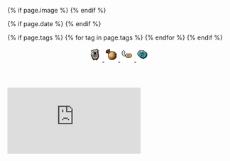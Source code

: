 <html lang="en">    
<head>
  <meta charset="UTF-8">
  <meta name="viewport" content="width=device-width, initial-scale=1.0">
  
  <title>
    {% if page.id == "home" %}
      {{ site.title }}
    {% else %}
      {{ page.title }} — {{ site.title }}
    {% endif %}
  </title>

  <link rel="canonical" href="{{ page.canonical_url | default: site.url | append: page.url }}">  
  <link rel="alternate" type="application/rss+xml" title="{{ site.title }}" href="{{ site.baseurl }}/rss.xml">

  <!-- Open Graph Meta Tags -->
  <meta property="og:site_name" content="{{ site.title }}">
  <meta property="og:title" content="{{ page.title | default: site.title }}">
  <meta property="og:type" content="{% if page.title %}article{% else %}website{% endif %}">
  <meta property="og:url" content="{{ site.url }}{{ page.url }}">
  
  {% if page.image %}
    <meta property="og:image" content="{{ page.image | prepend: site.url }}">
  {% endif %}

  {% if page.date %}
    <meta property="article:published_time" content="{{ page.date | date_to_xmlschema }}">
    <meta property="article:author" content="{{ page.author | default: site.author | default: site.url }}">
  {% endif %}

  {% if page.tags %}
    <meta name="keywords" content="{{ page.tags | join: ',' }}">
    {% for tag in page.tags %}
      <meta property="article:tag" content="{{ tag }}">
    {% endfor %}
  {% endif %}

  <!-- Stylesheets -->
  <link href="{{ '/style.css' | relative_url }}" rel="stylesheet">
  <link href="{{ '/pagefind/pagefind-ui.css' | relative_url }}" rel="stylesheet">

  <!-- Scripts -->
  <script src="{{ '/pagefind/pagefind-ui.js' | relative_url }}"></script>
  <script type="module">
    import PagefindHighlight from '{{ "/pagefind/pagefind-highlight.js" | relative_url }}';
    new PagefindHighlight({ highlightParam: "highlight" });
  </script>
  <script src="{{ '/assets/js/search.js' | relative_url }}" defer></script>
  
</head>
<body>
  <a class="search-input-block" id="search"></a>
  <header>
    <nav aria-label="Main navigation">
      <div class="header-container">
        <a class="internal-link" href="/">
          <img src="https://raw.githubusercontent.com/marioseixas/marioseixas.github.io/main/assets/Sudden_Death_Rune.gif" class="favicon" alt="Home">
        </a>
        <a href="https://ib.bsb.br/archive">
          <img src="https://raw.githubusercontent.com/marioseixas/marioseixas.github.io/main/favicon.ico" class="favicon" alt="Archive">
        </a>
        <a href="https://ib.bsb.br/tags">
          <img src="https://raw.githubusercontent.com/marioseixas/marioseixas.github.io/main/assets/Label.gif" class="favicon" alt="Tags">
        </a>
        <a href="https://ib.bsb.br/events">
          <img src="https://raw.githubusercontent.com/marioseixas/marioseixas.github.io/main/assets/Paralyse_Rune.gif" class="favicon" alt="Events">
        </a>      
      </div>
    </nav>
  </header>
  <div class="wrapper">
    <main class="iframe-container">
      <iframe name="embed_readwrite" src="https://pad.ouvaton.coop/short-ref?alwaysShowChat=true&showLineNumbers=true&useMonospaceFont=true&noColors=true" frameborder="0" title="Embedded Pad"></iframe>
    </main>
  </div>
</body>
</html>
